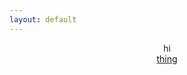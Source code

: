```yaml
---
layout: default
---
```

<title>test</title>
<body>
<div align = "center">
  <p>hi<br />
  <a href="ME2D.md">thing</a>
</div>
</body>

